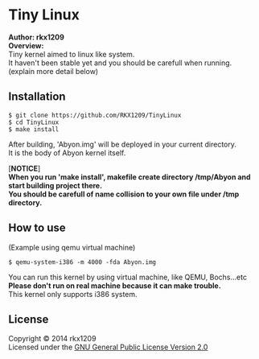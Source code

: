 Tiny Linux
======================
**Author: rkx1209**  
**Overview:**  
Tiny kernel aimed to linux like system.  
It haven't been stable yet and you should be carefull when running.  
(explain more detail below)

Installation
---------------
``` shell
$ git clone https://github.com/RKX1209/TinyLinux
$ cd TinyLinux
$ make install 
```
After building, 'Abyon.img' will be deployed in your current directory.  
It is the body of Abyon kernel itself.   
  
[**NOTICE**]  
**When you run 'make install', makefile create directory /tmp/Abyon and start building project there.**  
**You should be carefull of name collision to your own file under /tmp directory.**   

How to use
---------------
(Example using qemu virtual machine)  
``` shell
$ qemu-system-i386 -m 4000 -fda Abyon.img
```
You can run this kernel by using virtual machine, like QEMU, Bochs...etc  
**Please don't run on real machine because it can make trouble.**  
This kernel only supports i386 system.  


License
----------
Copyright &copy; 2014 rkx1209  
Licensed under the [GNU General Public License Version 2.0][GPL2]  

[GPL2]: http://www.gnu.org/licenses/gp2.html
